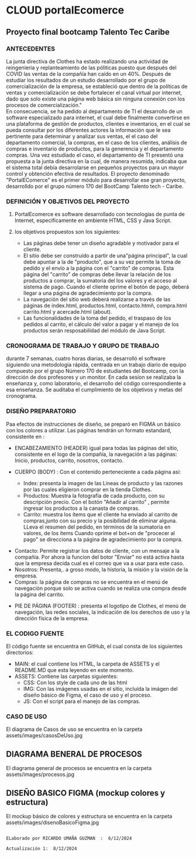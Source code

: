 #  CLOUD portalEcomerce 
## Proyecto final bootcamp  Talento Tec Caribe
### ANTECEDENTES		

La junta directiva de Clothes ha estado realizando una actividad de reingenieria y replanteamiento de las póliticas  puesto que después del COVID las ventas de la compañía han caído en un 40%. 
Después de estudiar los resultados de un estudio desarrollado por el grupo de comercialización de la empresa, se estableció que dentro de la políticas de ventas y comercialización se debe  fortalecer el canal virtual por internet, dado que solo existe una página web básica sin ninguna conexión con los procesos de comercialización."							
En consecuencia, se ha pedido al departamento de TI el desarrollo de un software especializado para internet, el cual debe finalmente convertirse en una plataforma de gestión de productos, clientes e inventarios, en el cual se pueda consultar por los diferentes actores la información que le sea pertinente para determinar y analizar sus ventas, el el caso del departamento comercial, la compras, en el caso de los clientes, análisis de compras e inventario de productos, para la generencia y el departamento compras.
Una vez estudiado el caso, el departamento de TI presentó una propuesta a la junta directiva en la cual, de manera resumida, indicaba que el sistema total  debía desarrolarse  en pequeños proyectos para un mayor control y obtención efectiva de resultados. 
El proyecto denominado "PortalEComerce" es el primer módulo para desarrollar ese gran proyecto, desarrolldo por el grupo número 170 del BootCamp Talento tech - Caribe.

### DEFINICIÓN Y OBJETIVOS  DEL PROYECTO

1. PortalEcomerce es software desarrollado con tecnologías de punta de Internet, especificamente en ambiente HTML, CSS y Java Script.
   
2. los objetivos propuestos son los siguientes:
    - Las páginas debe tener un diseño agradable y motivador para el cliente. 
    - El sitio debe ser construído a partir de  una"página principal", la cual debe apuntar a la de "producto", que a su vez permite la toma de pedido y el envío a la página con el "carrito" de compras. Esta página del "carrito" de compras debe llevar la           relación de los productos a comprar, la sumatoria del los valores y el acceso al sistema de pago. Cuando el cliente oprime el botón de pago, deberá llegar a una página de agradecimiento por la compra.
    - La navegación del sitio web deberá realizarse a través de las páginas de index.html, productos.html, contacto.htmñ, compra.html carrito.html y acercade.html (about).
    - Las funcionalidades de la toma del pedido, el traspaso de los pedidos al carrito, el cálculo del valor a pagar y el manejo de los productos serán resposabilidad del módulo de Java Script.
  
### CRONOGRAMA DE TRABAJO Y GRUPO DE TRABAJO

durante 7 semanas, cuatro horas diarias, se  desarrolló el software siguiendo una metodología rápida, centrada en un trabajo diario de equipo  compuesto por el grupo  Número 170 de estudiantes del Bootcamp,  con la dirección de dos profesores y un monitor.
En cada sesíon se realizaba la enseñanza y, como laboratorio, el desarrollo del código correspondiente a esa enseñanza. Se auditaba el cumplimiento de los objetivos y metas del cronograma.

### DISEÑO PREPARATORIO

Paa efectos de instrucciones de diseño, se preparó en FIGMA un básico con los colores a utilizar. Las páginas tendrán un formato estandard, consistente en :

- ENCABEZAMIENTO (HEADER) igual para todas las páginas del sitio, consistente en el logo de la compañía, la navegación a las páginas: Inicio, productos,    carrito, nosotros, contacto.

- CUERPO (BODY) : Con el contenido perteneciente a cada página así:
  * Index: presenta la imagen de las Lineas de producto y las razones por las cuales eligieron comprar en la tienda Clothes.
  * Productos: Muestra la fotografía de cada producto, con su descripción precio. Con el botón "Añadir al carrito" , permite ingresar los productos a la      canasta de compras.
  * Carrito: muestra los ítems que el cliente ha enviado al carrito de compras,junto con su precio y la posibilidad de eliminar alguna. LLeva el resumen      del pedido, en términos de la sumatoria en valores, de los items
    Cuando oprime el bot+on de "procecer al pago" se direcciona a la página de agradecimiento por la compra.
 *  Contacto: Permite registrar los datos de cliente, con un mensaje a la compañía. Por ahora la funcion del botor "Enviar" no está activa hasta que la       empresa decida cual es el correo que va a usar para este caso.
 *  Nosotros: Presenta,. a groso modo, la historia, la misión y la visión de la empresa.
 *  Compras: la página de compras no se encuentra en el menú de navegación porque solo se activa cuando se realiza una compra desde la página del carrito.

- PIE DE PÁGINA (FOOTER) : presenta el logotipo de  Clothes, el menú de navegación, las redes sociales, la indicación de los derechos de uso y la       dirección física de la empresa. 

### EL CODIGO FUENTE

El código fuente se encuentra en GitHub, el cual consta de los siguientes directorios:

- MAIN: el cual contiene los HTML, la carpeta de ASSETS y el README.MD que esta leyendo en este momento.
- ASSETS: Contiene las carpetas siguientes:
  * CSS: Con los style de cada uno de las html
  * IMG: Con las imágenes usadas en el sitio, incluída la imágen del diseño básico  de Figma, el caso de uso y el proceso.
  * JS: Con el script para el manejo de las compras.

### CASO DE USO
   El diagrama de Casos de uso se encuentra en la carpeta assets/images/casosDeUso.jpg

## DIAGRAMA BENERAL DE PROCESOS
   El diagrama general de procesos se encuentra en la carpeta assets/images/procesos.jpg

## DISEÑO BASICO  FIGMA (mockup colores y estructura)
   El mockup básico de colores y estructura se encuentra en la carpeta assets/images/disenoBasicoFigma.jpg




                                                                                                                     ELaborado por RICARDO UMAÑA GUZMAN  :  6/12/2024
                                                                                                                                          Actualización 1:  8/12/2024
                                                                                                                                          
